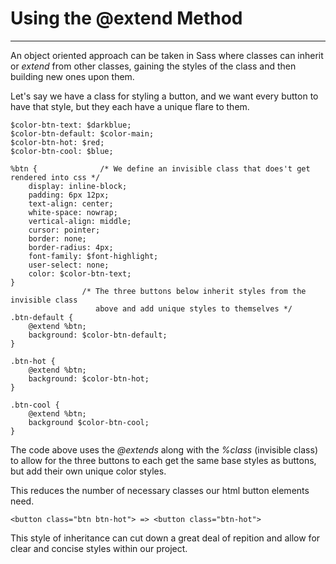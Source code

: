 # Using the @extend Method
---

An object oriented approach can be taken in Sass where classes can inherit or _extend_ from other classes, gaining the styles of the class and then building new ones upon them.

Let's say we have a class for styling a button, and we want every button to have that style, but they each have a unique flare to them.

```
$color-btn-text: $darkblue;
$color-btn-default: $color-main;
$color-btn-hot: $red;
$color-btn-cool: $blue;

%btn {				/* We define an invisible class that does't get rendered into css */
    display: inline-block;
    padding: 6px 12px;
    text-align: center;
    white-space: nowrap;
    vertical-align: middle;
    cursor: pointer;
    border: none;
    border-radius: 4px;
    font-family: $font-highlight;
    user-select: none;
    color: $color-btn-text;
}
				/* The three buttons below inherit styles from the invisible class
				   above and add unique styles to themselves */
.btn-default {
    @extend %btn;
    background: $color-btn-default;
}

.btn-hot {
    @extend %btn;
    background: $color-btn-hot;
}

.btn-cool {
    @extend %btn;
    background $color-btn-cool;
}
```

The code above uses the _@extends_ along with the _%class_ (invisible class) to allow for the three buttons to each get the same base styles as buttons, but add their own unique color styles.

This reduces the number of necessary classes our html button elements need.

`<button class="btn btn-hot"> => <button class="btn-hot">`

This style of inheritance can cut down a great deal of repition and allow for clear and concise styles within our project.
